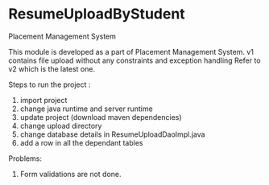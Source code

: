 # ResumeUploadByStudent
Placement Management System

This module is developed as a part of Placement Management System. 
v1 contains file upload without any constraints and exception handling
Refer to v2 which is the latest one.

Steps to run the project :
1. import project
2. change java runtime and server runtime
2. update project (download maven dependencies)
3. change upload directory
4. change database details in ResumeUploadDaoImpl.java
5. add a row in all the dependant tables 

Problems:
1) Form validations are not done.
